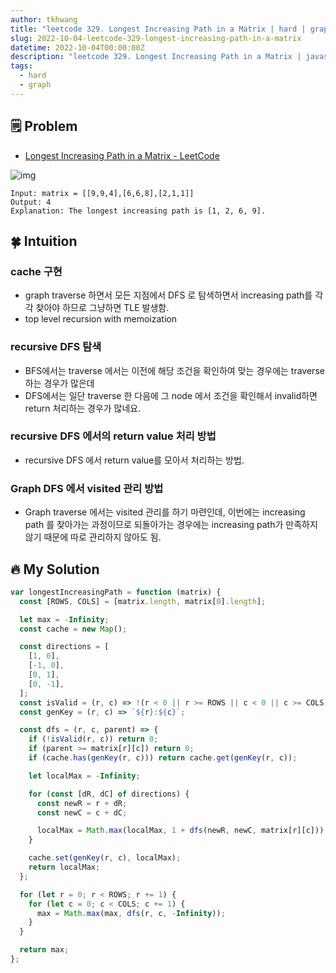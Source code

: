 ```yaml
---
author: tkhwang
title: "leetcode 329. Longest Increasing Path in a Matrix | hard | graph"
slug: 2022-10-04-leetcode-329-longest-increasing-path-in-a-matrix
datetime: 2022-10-04T00:00:00Z
description: "leetcode 329. Longest Increasing Path in a Matrix | javascript  | hard | graph"
tags:
  - hard
  - graph
---
```


## 🗒️ Problem

- [Longest Increasing Path in a Matrix - LeetCode](https://leetcode.com/problems/longest-increasing-path-in-a-matrix/)

![img](https://assets.leetcode.com/uploads/2021/01/05/grid1.jpg)

```
Input: matrix = [[9,9,4],[6,6,8],[2,1,1]]
Output: 4
Explanation: The longest increasing path is [1, 2, 6, 9].
```

## 🍀 Intuition

### cache 구현

- graph traverse 하면서 모든 지점에서 DFS 로 탐색하면서 increasing path를 각각 찾아야 하므로 그냥하면 TLE 발생함.
- top level recursion with memoization

### recursive DFS 탐색

- BFS에서는 traverse 에서는 이전에 해당 조건을 확인하여 맞는 경우에는 traverse 하는 경우가 많은데
- DFS에서는 일단 traverse 한 다음에 그 node 에서 조건을 확인해서 invalid하면 return 처리하는 경우가 많네요.

### recursive DFS 에서의 return value 처리 방법

- recursive DFS 에서 return value를 모아서 처리하는 방법.

### Graph DFS 에서 visited 관리 방법

- Graph traverse 에서는 visited 관리를 하기 마련인데, 이번에는 increasing path 를 찾아가는 과정이므로 되돌아가는 경우에는 increasing path가 만족하지 않기 때문에 따로 관리하지 않아도 됨.

## 🔥 My Solution

```javascript
var longestIncreasingPath = function (matrix) {
  const [ROWS, COLS] = [matrix.length, matrix[0].length];

  let max = -Infinity;
  const cache = new Map();

  const directions = [
    [1, 0],
    [-1, 0],
    [0, 1],
    [0, -1],
  ];
  const isValid = (r, c) => !(r < 0 || r >= ROWS || c < 0 || c >= COLS);
  const genKey = (r, c) => `${r}:${c}`;

  const dfs = (r, c, parent) => {
    if (!isValid(r, c)) return 0;
    if (parent >= matrix[r][c]) return 0;
    if (cache.has(genKey(r, c))) return cache.get(genKey(r, c));

    let localMax = -Infinity;

    for (const [dR, dC] of directions) {
      const newR = r + dR;
      const newC = c + dC;

      localMax = Math.max(localMax, 1 + dfs(newR, newC, matrix[r][c]));
    }

    cache.set(genKey(r, c), localMax);
    return localMax;
  };

  for (let r = 0; r < ROWS; r += 1) {
    for (let c = 0; c < COLS; c += 1) {
      max = Math.max(max, dfs(r, c, -Infinity));
    }
  }

  return max;
};
```
